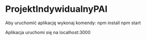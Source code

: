 # ProjektIndywidualnyPAI

Aby uruchomić aplikację wykonaj komendy:
npm install
npm start

Aplikacja uruchomi się na localhost:3000
